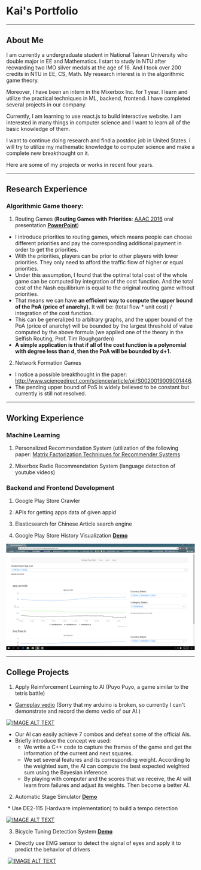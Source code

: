 
# Kai's Portfolio

---

## About Me

I am currently a undergraduate student in National Taiwan University who double major in EE and Mathematics. I start to study in NTU after recwarding two IMO silver medals at the age of 16. And I took over 200 credits in NTU in EE, CS, Math. My research interest is in the algorithmic game theory.

Moreover, I have been an intern in the Mixerbox Inc. for 1 year. I learn and utilize the practical techniques in ML, backend, frontend. I have completed several projects in our company.

Currently, I am learning to use react.js to build interactive website. I am interested in many things in computer science and I want to learn all of the basic knowledge of them.

I want to continue doing research and find a postdoc job in United States. I will try to utilize my mathematic knowledge to computer science and make a complete new breakthought on it.

Here are some of my projects or works in recent four years.

---
## Research Experience

### Algorithmic Game thoery:

1. Routing Games (**Routing Games with Priorities**: [AAAC 2016](http://aaac2016.ie.nthu.edu.tw/index.php/program/) oral presentation [**PowerPoint**](https://drive.google.com/open?id=0B4RZUg4dmHKabi1yQUxReWFuSmc))

  - I introduce priorities to routing games, which means people can choose different priorities and pay the corresponding additional payment in order to get the priorities.
  - With the priorities, players can be prior to other players with lower priorities. They only need to afford the traffic flow of higher or equal priorities.
  - Under this assumption, I found that the optimal total cost of the whole game can be computed by integration of the cost function. And the total cost of the Nash equilibrium is equal to the original routing game without priorities. 
  - That means we can have **an efficient way to compute the upper bound of the PoA (price of anarchy).** It will be: (total flow * unit cost) / integration of the cost function.
  - This can be generalized to arbitrary graphs, and the upper bound of the PoA (price of anarchy) will be bounded by the largest threshold of value computed by the above formula (we applied one of the theory in the Selfish Routing, Prof. Tim Roughgarden)
  - **A simple application is that if all of the cost function is a polynomial with degree less than d, then the PoA will be bounded by d+1.**

2. Network Formation Games
  - I notice a possible breakthought in the paper: http://www.sciencedirect.com/science/article/pii/S0020019009001446.
  - The pending upper bound of PoS is widely believed to be constant but currently is still not resolved.

---

## Working Experience

### Machine Learning

1. Personalized Recommendation System (utilization of the following paper: [Matrix Factorization Techniques for Recommender Systems](https://datajobs.com/data-science-repo/Recommender-Systems-%5BNetflix%5D.pdf)

2. Mixerbox Radio Recommendation System (language detection of youtube videos)

### Backend and Frontend Development

1. Google Play Store Crawler

2. APIs for getting apps data of given appid

3. Elasticsearch for Chinese Article search engine

4. Google Play Store History Visualization [**Demo**](http://ec2-35-167-141-110.us-west-2.compute.amazonaws.com/)

[![IMAGE ALT](https://github.com/b01901169/portfolio/blob/master/screenshot.png)](http://ec2-35-167-141-110.us-west-2.compute.amazonaws.com/)


---

## College Projects

1. Apply Reimforcement Learning to AI (Puyo Puyo, a game similar to the tetris battle)
  * [Gameplay vedio](https://www.youtube.com/watch?v=lLSFcXYhXMs) (Sorry that my arduino is broken, so currently I can't demonstrate and record the demo vedio of our AI.)
  
   [![IMAGE ALT TEXT](http://img.youtube.com/vi/lLSFcXYhXMs/0.jpg)](http://www.youtube.com/watch?v=lLSFcXYhXMs "Puyo Puyo Game")

  * Our AI can easily achieve 7 combos and defeat some of the official AIs.
  * Briefly introduce the concept we used:
    - We write a C++ code to capture the frames of the game and get the information of the current and next squares.
    - We set several features and its corresponding weight. According to the weighted sum, the AI can compute the best expected weighted sum using the Bayesian inference.
    - By playing with computer and the scores that we receive, the AI will learn from failures and adjust its weights. Then become a better AI.

2. Automatic Stage Simulator [**Demo**](https://youtu.be/nHz5ARB4QXg)

  * Use DE2-115 (Hardware implementation) to build a tempo detection
  
  [![IMAGE ALT TEXT](http://img.youtube.com/vi/nHz5ARB4QXg/0.jpg)](http://www.youtube.com/watch?v=nHz5ARB4QXg "Automatic Stage Simulator")
  
3. Bicycle Tuning Detection System [**Demo**](https://youtu.be/zKByzYzvFNQ?t=191)

  * Directly use EMG sensor to detect the signal of eyes and apply it to predict the behavior of drivers

  [![IMAGE ALT TEXT](http://img.youtube.com/vi/zKByzYzvFNQ/0.jpg)](https://youtu.be/zKByzYzvFNQ?t=191 "Bicycle Tuning Detection System")
  
  
